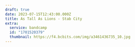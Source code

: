 ```yaml
---
draft: true
date: 2023-07-15T12:43:00.000Z
title: As Tall As Lions - Stab City
extra:
  service: bandcamp
  id: "1701520379"
  thumbnail: https://f4.bcbits.com/img/a3461436735_10.jpg
---
```

